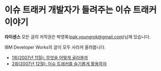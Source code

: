 # 이슈 트래커 개발자가 들려주는 이슈 트래커 이야기

**라이센스** 모든 글의 저작권은 박영록(pak.youngrok@gmail.com)님께 있습니다.

IBM Developer Works의 글이 모두 사라져 올려봅니다.

* [1회(2007년 11월): 무엇을 어떻게 골라쓸까](https://github.com/black7375/ReadabilityDocs/blob/master/%EC%9D%B4%EC%8A%88%20%ED%8A%B8%EB%9E%98%EC%BB%A4%20%EA%B0%9C%EB%B0%9C%EC%9E%90%EA%B0%80%20%EB%93%A4%EB%A0%A4%EC%A3%BC%EB%8A%94%20%EC%9D%B4%EC%8A%88%20%ED%8A%B8%EB%9E%98%EC%BB%A4%20%EC%9D%B4%EC%95%BC%EA%B8%B0/part1.org)
* [2회(2007년 12월): 이슈 트래커를 슬기롭게 활용하자](https://github.com/black7375/ReadabilityDocs/blob/master/%EC%9D%B4%EC%8A%88%20%ED%8A%B8%EB%9E%98%EC%BB%A4%20%EA%B0%9C%EB%B0%9C%EC%9E%90%EA%B0%80%20%EB%93%A4%EB%A0%A4%EC%A3%BC%EB%8A%94%20%EC%9D%B4%EC%8A%88%20%ED%8A%B8%EB%9E%98%EC%BB%A4%20%EC%9D%B4%EC%95%BC%EA%B8%B0/part2.org)
